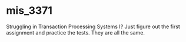# mis_3371
Struggling in Transaction Processing Systems I? Just figure out the first assignment and practice the tests. They are all the same. 
